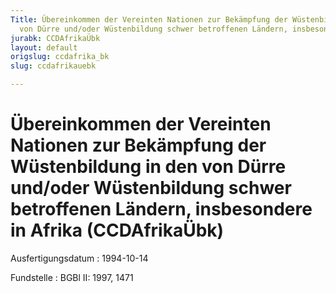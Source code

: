 ```yaml
---
Title: Übereinkommen der Vereinten Nationen zur Bekämpfung der Wüstenbildung in den
  von Dürre und/oder Wüstenbildung schwer betroffenen Ländern, insbesondere in Afrika
jurabk: CCDAfrikaÜbk
layout: default
origslug: ccdafrika_bk
slug: ccdafrikauebk

---
```


# Übereinkommen der Vereinten Nationen zur Bekämpfung der Wüstenbildung in den von Dürre und/oder Wüstenbildung schwer betroffenen Ländern, insbesondere in Afrika (CCDAfrikaÜbk)

Ausfertigungsdatum
:   1994-10-14

Fundstelle
:   BGBl II: 1997, 1471

